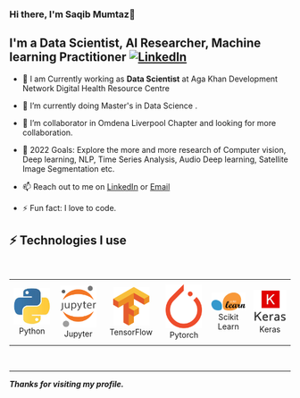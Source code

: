 ### Hi there, I'm Saqib Mumtaz👋
## I'm a Data Scientist, AI Researcher, Machine learning Practitioner  [![LinkedIn](https://img.shields.io/badge/linkedin-%230077B5.svg?style=for-the-badge&logo=linkedin&logoColor=white)](https://www.linkedin.com/in/thesaqibmumtaz/)

* 🔭 I am Currently working as **Data Scientist** at Aga Khan Development Network Digital Health Resource Centre

- 🌱 I’m currently doing Master's in Data Science .

- 👯 I’m collaborator in Omdena Liverpool Chapter and looking for more collaboration.

- 🥅 2022 Goals: Explore the more and more research of Computer vision, Deep learning, NLP, Time Series Analysis, Audio Deep learning, Satellite Image Segmentation etc.

- 📫 Reach out to me on [LinkedIn](https://www.linkedin.com/in/thesaqibmumtaz/) or [Email](mailto:thesaqibmumtaz@gmail.com)

- ⚡ Fun fact: I love to code.


 ## ⚡  Technologies I use 

 <br>

 <div align="center">
        <table align="center">
            <tr>
                <td align="center" width="140" height="112.43">
                    <img src="./assets/images/python.jpeg" width="65px"/>
                    <br /> Python
                </td>
                <td align="center" width="140" height="112.43">
                    <img src="./assets/images/jupyter.png" width="65px"/>
                    <br /> Jupyter
                </td>
                <td align="center" width="140" height="112.43">
                    <img src="./assets/images/tensorflow.png" width="65px"/>
                    <br /> TensorFlow
                </td>
                <td align="center" width="140" height="112.43">
                    <img src="./assets/images/pytorch.png" width="65px"/>
                    <br /> Pytorch
                </td>
                <td align="center" width="140" height="112.43">
                    <img src="./assets/images/scikitlearn.png" width="65px"/>
                    <br /> Scikit Learn
                </td>
                <td align="center" width="140" height="112.43">
                    <img src="./assets/images/keras.png" width="65px"/>
                    <br /> Keras
                </td>
            </tr>
        </table>
    </div>
    <br>

---

***Thanks for visiting my profile.***
